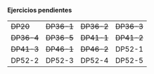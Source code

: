 <b> Ejercicios pendientes </b>

<table>

  <tr>
    <td><s>DP20</s></td>
    <td><s>DP36-1</s></td>
    <td><s>DP36-2</s></td>
    <td><s>DP36-3</s></td>
  </tr>
  <tr>
    <td><s>DP36-4</s></td>
    <td><s>DP36-5</s></td>
    <td><s>DP41-1</s></td>
    <td><s>DP41-2</s></td>
  </tr>
  <tr>
 	  <td><s>DP41-3</s></td>
    <td><s>DP46-1</s></td>
    <td><s>DP46-2</s></td>
    <td>DP52-1</td>
  </tr>
  <tr>
    <td>DP52-2</td>
    <td>DP52-3</td>
    <td>DP52-4</td>
    <td>DP52-5</td>
  </tr>

</table>
